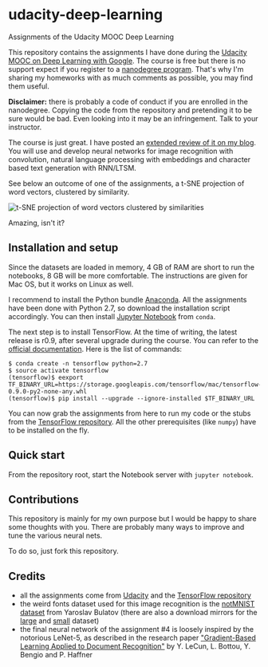 

# udacity-deep-learning
Assignments of the Udacity MOOC Deep Learning

This repository contains the assignments I have done during the [Udacity MOOC on Deep Learning with Google][udacity-deep-learning]. The course is free but there is no support expect if you register to a [nanodegree program][udacity-nanodegree]. That's why I'm sharing my homeworks with as much comments as possible, you may find them useful.

**Disclaimer:** there is probably a code of conduct if you are enrolled in the nanodegree. Copying the code from the repository and pretending it to be sure would be bad. Even looking into it may be an infringement. Talk to your instructor.

The course is just great. I have posted an [extended review of it on my blog][ab.com-udacity-deep-learning]. You will use and develop neural networks for image recognition with convolution, natural language processing with embeddings and character based text generation with RNN/LTSM.

See below an outcome of one of the assignments, a t-SNE projection of word vectors, clustered by similarity.

![t-SNE projection of word vectors clustered by similarities][tsne-word-vectors]

Amazing, isn't it?

## Installation and setup

Since the datasets are loaded in memory, 4 GB of RAM are short to run the notebooks, 8 GB will be more comfortable. The instructions are given for Mac OS, but it works on Linux as well.

I recommend to install the Python bundle [Anaconda][anaconda]. All the assignments have been done with Python 2.7, so download the installation script accordingly. You can then install [Jupyter Notebook][jupyter] from ``conda``. 

The next step is to install TensorFlow. At the time of writing, the latest release is r0.9, after several upgrade during the course. You can refer to the [official documentation][tensorflow-anaconda-install]. Here is the list of commands:

```
$ conda create -n tensorflow python=2.7
$ source activate tensorflow
(tensorflow)$ eexport TF_BINARY_URL=https://storage.googleapis.com/tensorflow/mac/tensorflow-0.9.0-py2-none-any.whl
(tensorflow)$ pip install --upgrade --ignore-installed $TF_BINARY_URL
```

You can now grab the assignments from here to run my code or the stubs from the [TensorFlow repository][tensorflow-repo]. All the other prerequisites (like ``numpy``) have to be installed on the fly.

## Quick start

From the repository root, start the Notebook server with ``jupyter notebook``.

## Contributions

This repository is mainly for my own purpose but I would be happy to share some thoughts with you. There are probably many ways to improve and tune the various neural nets.

To do so, just fork this repository. 

## Credits

+ all the assignments come from [Udacity][udacity-deep-learning] and the [TensorFlow repository][tensorflow-repo]
+ the weird fonts dataset used for this image recognition is the [notMNIST dataset][notmnist] from Yaroslav Bulatov (there are also a download mirrors for the [large][notmnist-large] and [small][notmnist-small] dataset)
+ the final neural network of the assignment #4 is loosely inspired by the notorious LeNet-5, as described in the research paper ["Gradient-Based Learning Applied to Document Recognition"][lenet-5] by Y. LeCun, L. Bottou, Y. Bengio and P. Haffner
 
[udacity-deep-learning]: https://www.udacity.com/course/deep-learning--ud730
[udacity-nanodegree]: https://www.udacity.com/nanodegree
[ab.com-udacity-deep-learning]: http://arnaudbertrand.io/blog/2016/06/21/deep-learning-and-tensorflow-mooc-udacity-with-google/

[jupyter]: http://jupyter.org/
[anaconda]: https://www.continuum.io/
[tensorflow-anaconda-install]: https://www.tensorflow.org/versions/r0.9/get_started/os_setup.html#anaconda-installation
[tensorflow-repo]: https://github.com/tensorflow/tensorflow/tree/master/tensorflow/examples/udacity

[notmnist]: http://yaroslavvb.blogspot.fr/2011/09/notmnist-dataset.html
[notmnist-large]: http://commondatastorage.googleapis.com/books1000/notMNIST_large.tar.gz
[notmnist-small]: http://commondatastorage.googleapis.com/books1000/notMNIST_small.tar.gz
[lenet-5]: http://yann.lecun.com/exdb/publis/pdf/lecun-98.pdf

[tsne-word-vectors]: https://raw.githubusercontent.com/Arn-O/udacity-deep-learning/master/assets/img/word-similarities-tsne.png "t-SNE projection of word vectors clustered by similarities"
